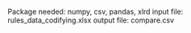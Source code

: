 Package needed: numpy, csv, pandas, xlrd
input file: rules_data_codifying.xlsx
output file: compare.csv

